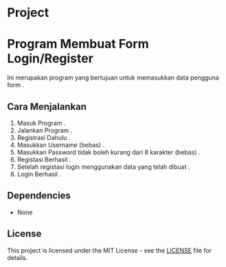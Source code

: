 # Project
 # Program Membuat Form Login/Register
 Ini merupakan program yang bertujuan untuk memasukkan data pengguna form .

 ## Cara Menjalankan
1. Masuk Program .
2. Jalankan Program .
3. Registrasi Dahulu .
4. Masukkan Username (bebas) .
5. Masukkan Password tidak boleh kurang dari 8 karakter (bebas) .
6. Registasi Berhasil .
7. Setelah registasi login menggunakan data yang telah dibuat .
8. Login Berhasil .

 ## Dependencies
- None

 ## License
 This project is licensed under the MIT License -
 see the [LICENSE](LICENSE) file for details.

